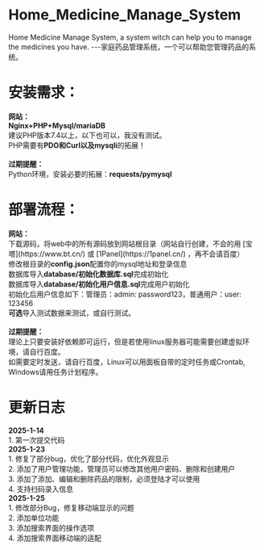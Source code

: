 # Home_Medicine_Manage_System
Home Medicine Manage System, a system witch can help you to manage the medicines you have. ---家庭药品管理系统，一个可以帮助您管理药品的系统。


<h1>安装需求：</h1>    
<strong>网站：</strong><br>
<strong>Nginx+PHP+Mysql/mariaDB</strong> <br> 
建议PHP版本7.4以上，以下也可以，我没有测试。<br> 
PHP需要有<strong>PDO和Curl以及mysqli</strong>的拓展！<br> 
<br>
<strong>过期提醒：</strong><br>
Python环境，安装必要的拓展：<strong>requests/pymysql</strong><br> 


<h1>部署流程：</h1>    
<strong>网站：</strong><br>
下载源码，将web中的所有源码放到网站根目录（网站自行创建，不会的用 [宝塔](https://www.bt.cn/) 或 [1Panel](https://1panel.cn/) ，再不会请百度）<br> 
修改根目录的<strong>config.json</strong>配置你的mysql地址和登录信息<br> 
数据库导入<strong>database/初始化数据库.sql</strong>完成初始化<br> 
数据库导入<strong>database/初始化用户信息.sql</strong>完成用户初始化<br>
初始化后用户信息如下：管理员：admin: password123，普通用户：user: 123456<br>
<strong>可选</strong>导入测试数据来测试，或自行测试。<br>
<br>
<strong>过期提醒：</strong><br>
理论上只要安装好依赖即可运行，但是若使用linux服务器可能需要创建虚拟环境，请自行百度。<br>
如需要定时发送，请自行百度，Linux可以用面板自带的定时任务或Crontab, Windows请用任务计划程序。
  

<h1>更新日志</h1>
<strong>2025-1-14</strong><br>
1. 第一次提交代码<br>
<strong>2025-1-23</strong><br>
1. 修复了部分bug，优化了部分代码，优化外观显示<br>
2. 添加了用户管理功能，管理员可以修改其他用户密码、删除和创建用户<br>
3. 添加了添加、编辑和删除药品的限制，必须登陆才可以使用<br>
4. 支持扫码录入信息<br>
<strong>2025-1-25</strong><br>
1. 修改部分Bug，修复移动端显示的问题<br>
2. 添加单位功能<br>
3. 添加搜索界面的操作选项<br>
4. 添加搜索界面移动端的适配<br>
